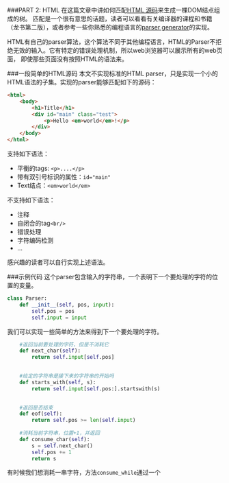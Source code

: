 ###PART 2: HTML
在这篇文章中讲如何匹配[HTML 源码](http://www.whatwg.org/specs/web-apps/current-work/multipage/introduction.html#a-quick-introduction-to-html)来生成一棵DOM结点组成的树。
匹配是一个很有意思的话题，读者可以看看有关编译器的课程和书籍（龙书第二版），或者参考一些你熟悉的编程语言的[parser generator](https://en.wikipedia.org/wiki/Comparison_of_parser_generators)的实现。

HTML有自己的parser算法，这个算法不同于其他编程语言，HTML的Parser不拒绝无效的输入。它有特定的错误处理机制，所以web浏览器可以展示所有的web页面，
即使那些页面没有按照HTML的语法来。

###一段简单的HTML源码
本文不实现标准的HTML parser，只是实现一个小的HTML语法的子集。实现的parser能够匹配如下的源码：
```html
<html>
    <body>
        <h1>Title</h1>
        <div id="main" class="test">
            <p>Hello <em>world</em>!</p>
        </div>
    </body>
</html>
```

支持如下语法：
- 平衡的tags: `<p>....</p>`
- 带有双引号标识的属性：`id="main"`
- Text结点：`<em>world</em>`

不支持如下语法：
- 注释
- 自闭合的tag`<br/>`
- 错误处理
- 字符编码检测
- ...

感兴趣的读者可以自行实现上述语法。

###示例代码
这个parser包含输入的字符串，一个表明下一个要处理的字符的位置的变量。
```python
class Parser:
    def __init__(self, pos, input):
        self.pos = pos
        self.input = input
```
我们可以实现一些简单的方法来得到下一个要处理的字符。
```python
    #返回当前要处理的字符，但是不消耗它
    def next_char(self):
        return self.input[self.pos]
        

    #给定的字符串是接下来的字符串的开始吗
    def starts_with(self, s):
        return self.input[self.pos:].startswith(s)
        

    #返回是否结束
    def eof(self):
        return self.pos >= len(self.input)
   
    #消耗当前字符串，位置+1，并返回
    def consume_char(self):
        s = self.next_char()
        self.pos += 1
        return s
```
有时候我们想消耗一串字符，方法`consume_while`通过一个


